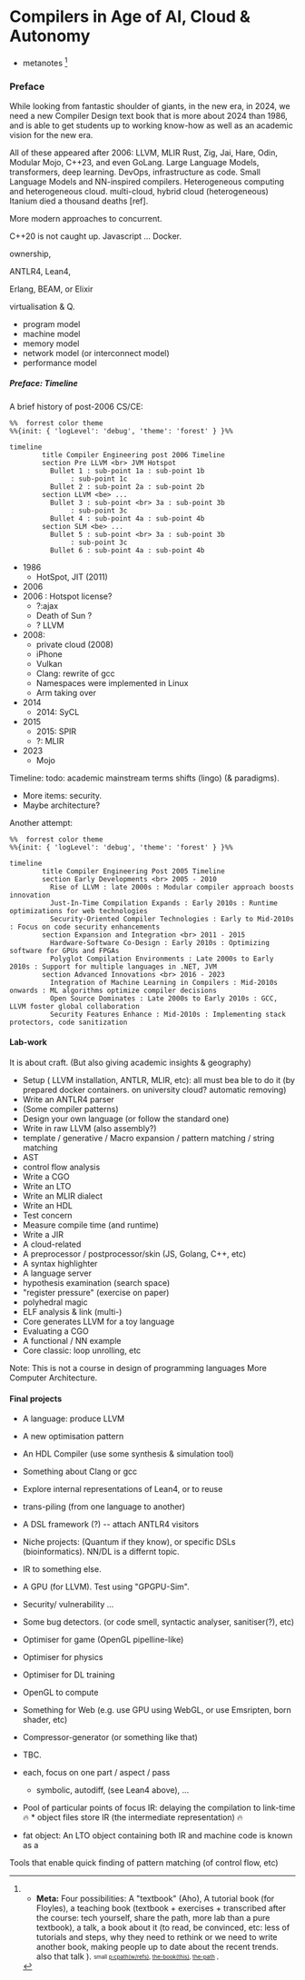 # Compilers in Age of AI, Cloud & Autonomy
<!-- of AI, AV & ML . LLM? edge (power) -->

* metanotes [^meta]
[^meta]: *  **Meta:** Four possibilities:
   A "textbook" (Aho), A tutorial book (for Floyles),  a teaching book (textbook + exercises + transcribed after the course: tech yourself, share the path, more lab than a pure textbook), a talk, a book about it (to read, be convinced, etc: less of tutorials and steps, why they need to rethink or we need to write another book, making people up to date about the recent trends. also that talk ). <sub><sup> small </sup></sub>
   <sub><sup>
   [p:cpath(w/refs)](https://github.com/sohale/proposals-cs/blob/master/compilers/compiler-path.md),
   [the-book(this)](https://github.com/sohale/cs-glossaries/blob/master/compilers/compiler-book.md),
   [the-path](https://github.com/sohale/cs-glossaries/blob/master/compilers/the-path-to-compile.md)
   </sup></sub>.
   

### Preface
While looking from fantastic shoulder of giants, in the new era,
in 2024, we need a new Compiler Design text book that is more about 2024 than 1986,
and is able to get students up to working know-how as well as an academic vision for the new era.

All of these appeared after 2006:
LLVM, MLIR
Rust, Zig, Jai, Hare, Odin, Modular Mojo, C++23, and even GoLang.
Large Language Models, transformers, deep learning.
DevOps, infrastructure as code.
Small Language Models and NN-inspired compilers.
Heterogeneous computing and heterogeneous cloud.
multi-cloud, hybrid cloud (heterogeneous)
Itanium died a thousand deaths [ref].

More modern approaches to concurrent.

C++20 is not caught up.
Javascript ...
Docker.

ownership, 

ANTLR4, 
Lean4,

Erlang, BEAM, or Elixir

virtualisation & Q.

* program model
* machine model
* memory model
* network model (or interconnect model)
* performance model


##### Preface: Timeline
A brief history of post-2006 CS/CE:
```mermaid
%%  forrest color theme
%%{init: { 'logLevel': 'debug', 'theme': 'forest' } }%%

timeline
        title Compiler Engineering post 2006 Timeline
        section Pre LLVM <br> JVM Hotspot
          Bullet 1 : sub-point 1a : sub-point 1b
               : sub-point 1c
          Bullet 2 : sub-point 2a : sub-point 2b
        section LLVM <be> ...
          Bullet 3 : sub-point <br> 3a : sub-point 3b
               : sub-point 3c
          Bullet 4 : sub-point 4a : sub-point 4b
        section SLM <be> ...
          Bullet 5 : sub-point <br> 3a : sub-point 3b
               : sub-point 3c
          Bullet 6 : sub-point 4a : sub-point 4b

```
* 1986
   * HotSpot, JIT (2011)
* 2006
* 2006 : Hotspot license?
   * ?:ajax
   * Death of Sun ?
   * ? LLVM
* 2008:
   * private cloud (2008)
   * iPhone
   * Vulkan
   * Clang: rewrite of gcc
   * Namespaces were implemented in Linux
   * Arm taking over
* 2014
   * 2014: SyCL
* 2015
   * 2015: SPIR
   * ?: MLIR
* 2023
   * Mojo

Timeline: todo: academic mainstream terms shifts (lingo) (& paradigms).
* More items: security.
* Maybe architecture?

Another attempt:
```mermaid
%%  forrest color theme
%%{init: { 'logLevel': 'debug', 'theme': 'forest' } }%%

timeline
        title Compiler Engineering Post 2005 Timeline
        section Early Developments <br> 2005 - 2010
          Rise of LLVM : late 2000s : Modular compiler approach boosts innovation
          Just-In-Time Compilation Expands : Early 2010s : Runtime optimizations for web technologies
          Security-Oriented Compiler Technologies : Early to Mid-2010s : Focus on code security enhancements
        section Expansion and Integration <br> 2011 - 2015
          Hardware-Software Co-Design : Early 2010s : Optimizing software for GPUs and FPGAs
          Polyglot Compilation Environments : Late 2000s to Early 2010s : Support for multiple languages in .NET, JVM
        section Advanced Innovations <br> 2016 - 2023
          Integration of Machine Learning in Compilers : Mid-2010s onwards : ML algorithms optimize compiler decisions
          Open Source Dominates : Late 2000s to Early 2010s : GCC, LLVM foster global collaboration
          Security Features Enhance : Mid-2010s : Implementing stack protectors, code sanitization
```

#### Lab-work
It is about craft. (But also giving academic insights & geography)
* Setup ( LLVM installation, ANTLR, MLIR, etc): all must bea ble to do it (by prepared docker containers. on university cloud? automatic removing)
* Write an ANTLR4 parser
* (Some compiler patterns)
* Design your own language (or follow the standard one)
* Write in raw LLVM (also assembly?)
* template / generative / Macro expansion / pattern matching / string matching
* AST
* control flow analysis
* Write a CGO
* Write an LTO
* Write an MLIR dialect
* Write an HDL
* Test concern
* Measure compile time (and runtime)
* Write a JIR
* A cloud-related
* A preprocessor / postprocessor/skin (JS, Golang, C++, etc)
* A syntax highlighter
* A language server
* hypothesis examination (search space)
* "register pressure" (exercise on paper)
* polyhedral magic
* ELF analysis & link (multi-)
* Core generates LLVM for a toy language
* Evaluating a CGO
* A functional / NN example
* Core classic: loop unrolling, etc


Note: This is not a course in design of programming languages
More Computer Architecture.

#### Final projects
* A language: produce LLVM
* A new optimisation pattern
* An HDL Compiler (use some synthesis & simulation tool)
* Something about Clang or gcc
* Explore internal representations of Lean4, or to reuse
* trans-piling (from one language to another)
* A DSL framework (?) -- attach ANTLR4 visitors
* Niche projects: (Quantum if they know), or specific DSLs (bioinformatics). NN/DL is a differnt topic.
* IR to something else.
* A GPU (for LLVM). Test using "GPGPU-Sim".
* Security/ vulnerability ...
* Some bug detectors. (or code smell, syntactic analyser, sanitiser(?), etc)
* Optimiser for game (OpenGL pipelline-like)
* Optimiser for physics
* Optimiser for DL training
* OpenGL to compute
* Something for Web (e.g. use GPU using WebGL, or use Emsripten, born shader, etc)
* Compressor-generator (or something like that)
* TBC.

* each, focus on one part / aspect / pass
   * symbolic, autodiff, (see Lean4 above), ...

* Pool of particular points of focus
IR: delaying the compilation to link-time 🔥 * object files store IR (the intermediate representation) 🔥

* fat object: An LTO object containing both IR and machine code is known as a 

Tools that enable quick finding of pattern matching (of control flow, etc)
